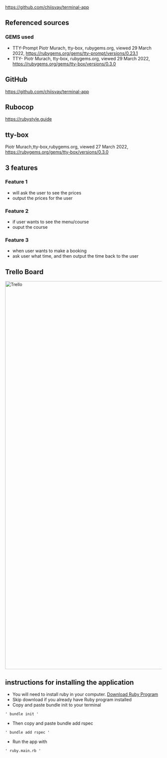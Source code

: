 https://github.com/chiisvay/terminal-app

## Referenced sources
### GEMS used
- TTY-Prompt
Piotr Murach, tty-box, rubygems.org, viewed 29 March 2022, <https://rubygems.org/gems/tty-prompt/versions/0.23.1>
- TTY- Piotr Murach, tty-box, rubygems.org, viewed 29 March 2022, <https://rubygems.org/gems/tty-box/versions/0.3.0>

## GitHub
https://github.com/chiisvay/terminal-app

## Rubocop 
https://rubystyle.guide
## tty-box
Piotr Murach,tty-box,rubygems.org, viewed 27 March 2022, <https://rubygems.org/gems/tty-box/versions/0.3.0>

## 3 features
### Feature 1
 - will ask the user to see the prices
 - output the prices for the user

### Feature 2
- if user wants to see the menu/course
- ouput the course 

### Feature 3
- when user wants to make a booking
- ask user what time, and then output the time back to the user

## Trello Board
<img width="1246" alt="Trello" src="https://user-images.githubusercontent.com/98688318/161439583-9eec5a22-0f6b-4e06-8aa5-1c02b7d5b567.png">

## instructions for installing the application
- You will need to install ruby in your computer. [Download Ruby Program](https://www.ruby-lang.org/en/downloads/)
- Skip download if you already have Ruby program installed
- Copy and paste bundle init to your terminal
 
```  
' bundle init '
````
- Then copy and paste bundle add rspec 
```
' bundle add rspec '
```
- Run the app with
```
' ruby.main.rb '
```
## 

##

##


